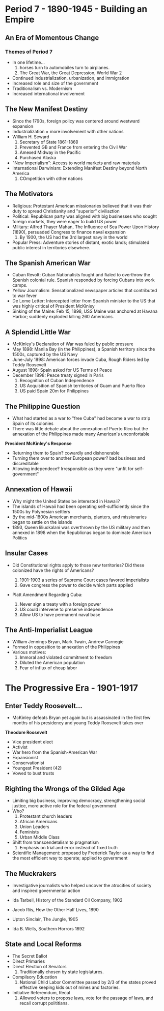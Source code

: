# Period 7 - 1890-1945 - Building an Empire

## An Era of Momentous Change

### Themes of Period 7

- In one lifetime...
  1.  horses turn to automobiles turn to airplanes.
  1.  The Great War, the Great Depression, World War 2
- Continued industrialization, urbanization, and immigration
- Increased role and size of the government
- Traditionalism vs. Modernism
- Increased international involvement

## The New Manifest Destiny

- Since the 1790s, foreign policy was centered around westward expansion
- Industrialization = more involvement with other nations
- William H. Seward
  1. Secretary of State 1861-1869
  1. Prevented GB and France from entering the Civil War
  1. Amexed Midway in the Pacific
  1. Purchased Alaska
- "New Imperialism": Access to world markets and raw materials
- International Darwinism: Extending Manifest Destiny beyond North America
  1. COmpetition with other nations

## The Motivators

- Religious: Protestant American missionaries believed that it was their duty to spread Christianity and "superior" civiliaztion
- Political: Republican party was aligned with big businesses who sought foreign markets, they were eager to build US power
- Military: Alfred Thayer Mahan, The Influence of Sea Power Upon History (1890), persuaded Congress to finance naval expansion
  1. By 1900, the US had the 3rd largest navy in the world
- Popular Press: Adventure stories of distant, exotic lands; stimulated public interest in territories elsewhere.

## The Spanish American War

- Cuban Revolt: Cuban Nationalists fought and fialed to overthrow the Spanish colonial rule. Spanish responded by forcing Cubans into work camps.
- Yellow Journalism: Sensationalized newspaper articles that contributed to war fever
- De Lome Letter: Intercepted letter from Spanish minister to the US that was highly critical of President McKinley
- Sinking of the Maine: Feb 15, 1898, USS Maine was anchored at Havana Harbor; suddenly exploded killing 260 Americans.

## A Splendid Little War

- McKinley's Declaration of War was fuled by public pressure
- May 1898: Manila Bay (in the Philippines), a Spanish territory since the 1500s, captured by the US Navy
- June-July 1898: American forces invade Cuba, Rough Riders led by Teddy Roosevelt
- August 1898: Spain asked for US Terms of Peace
- December 1898: Peace treaty signed in Paris
  1. Recognition of Cuban Independence
  1. US Acquisition of Spanish territories of Guam and Puerto Rico
  1. US paid Spain 20m for Philippines

## The Philippine Question

- What had started as a war to "free Cuba" had become a war to strip Spain of its colonies
- There was little debate about the annexation of Puerto Rico but the annexation of the Philippines made many American's unconfortable

**President McKinley's Response**

- Returning them to Spain? cowardly and dishonerable
- Turning them over to another European power? bad business and discreditable
- Allowing independece? Irresponsible as they were "unfit for self-government"

## Annexation of Hawaii

- Why might the United States be interested in Hawaii?
- The islands of Hawaii had been operating self-sufficiently since the 1500s by Polynesian settlers
- By the mid-1800s American merchants, planters, and missionaries began to settle on the islands
- 1893, Queen liliuokalani was overthrown by the US military and then annexed in 1898 when the Republicnas began to dominate American Politics

## Insular Cases

- Did Constitutional rights apply to those new territories? Did these colonized have the rights of Americans?

  1. 1901-1903 a series of Supreme Court cases favored imperialists
  1. Gave congress the power to decide which parts applied

- Platt Amendment Regarding Cuba:
  1. Never sign a treaty with a foreign power
  1. US could intervene to preserve independence
  1. Allow US to have permanent naval base

## The Anti-Imperialist League

- William Jennings Bryan, Mark Twain, Andrew Carnegie
- Formed in opposition to annexation of the Philippines
- Various motives:
  1. Immoral and violated commitment to freedom
  1. Diluted the American population
  1. Fear of influx of cheap labor

# The Progressive Era - 1901-1917

## Enter Teddy Roosevelt...

- McKinley defeats Bryan yet again but is assassinated in the first few months of his presidency and young Teddy Roosevelt takes over

**Theodore Roosevelt**

- Vice president elect
- Activist
- War hero from the Spanish-American War
- Expansionist
- Conservationist
- Youngest President (42)
- Vowed to bust trusts

## Righting the Wrongs of the Gilded Age

- Limiting big business, improving democracy, strengthening social justice, more active role for the federal government
- Who?
  1. Protestant church leaders
  1. African Americans
  1. Union Leaders
  1. Feminists
  1. Urban Middle Class
- Shift from transcendetalism to pragmatism
  1. Emphasis on trial and error instead of fixed truth
- Scientific Management: proposed by Frederick Taylor as a way to find the most efficient way to operate; applied to government

## The Muckrakers

- Investigative journalists who helped uncover the atrocities of society and inspired governmental action

- Ida Tarbell, History of the Standard Oil Company, 1902
- Jacob Riis, How the Other Half Lives, 1890
- Upton Sinclair, The Jungle, 1905
- Ida B. Wells, Southern Horrors 1892

## State and Local Reforms

- The Secret Ballot
- Direct Primaries
- Direct Election of Senators
  1. Traditionally chosen by state legislatures.
- Compilsory Education
  1. National Child Labor Committee passed by 2/3 of the states proved effective keeping kids out of mines and factories.
- Initiative Referemdum, Recal
  1. Allowed voters to propose laws, vote for the passage of laws, and recall corrupt polititians.
